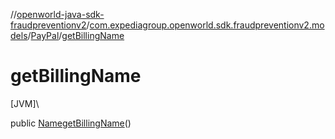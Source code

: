 //[openworld-java-sdk-fraudpreventionv2](../../../index.md)/[com.expediagroup.openworld.sdk.fraudpreventionv2.models](../index.md)/[PayPal](index.md)/[getBillingName](get-billing-name.md)

# getBillingName

[JVM]\

public [Name](../-name/index.md)[getBillingName](get-billing-name.md)()
